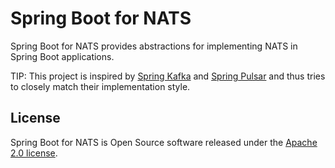 # Spring Boot for NATS

Spring Boot for NATS provides abstractions for implementing NATS in Spring Boot applications.

TIP: This project is inspired by [Spring Kafka](https://github.com/spring-projects/spring-kafka) and
[Spring Pulsar](https://github.com/spring-projects/spring-pulsar) and thus tries to closely match their implementation style.

## License

Spring Boot for NATS is Open Source software released under the [Apache 2.0 license](https://www.apache.org/licenses/LICENSE-2.0.html).
